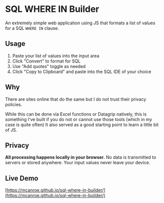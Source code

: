 # SQL WHERE IN Builder

An extremely simple web application using JS that formats a list of values for a SQL `WHERE IN` clause.

## Usage

1. Paste your list of values into the input area
2. Click "Convert" to format for SQL
3. Use "Add quotes" toggle as needed
4. Click "Copy to Clipboard" and paste into the SQL IDE of your choice

## Why

There are sites online that do the same but I do not trust their privacy policies.

While this can be done via Excel functions or Datagrip natively, this is something I've built if you do not or cannot use those tools (which in my case is quite often) 
It also served as a good starting point to learn a little bit of JS.

## Privacy

**All processing happens locally in your browser.** No data is transmitted to servers or stored anywhere. Your input values never leave your device.

## Live Demo

[https://mcanroe.github.io/sql-where-in-builder/](https://mcanroe.github.io/sql-where-in-builder/)